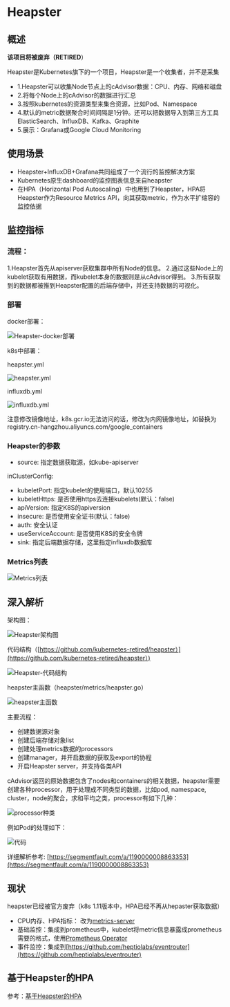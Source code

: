 # Heapster

## 概述 <a id="gai-shu"></a>

**该项目将被废弃（RETIRED**）

Heapster是Kubernetes旗下的一个项目，Heapster是一个收集者，并不是采集

* 1.Heapster可以收集Node节点上的cAdvisor数据：CPU、内存、网络和磁盘
* 2.将每个Node上的cAdvisor的数据进行汇总
* 3.按照kubernetes的资源类型来集合资源，比如Pod、Namespace
* 4.默认的metric数据聚合时间间隔是1分钟。还可以把数据导入到第三方工具ElasticSearch、InfluxDB、Kafka、Graphite
* 5.展示：Grafana或Google Cloud Monitoring

## 使用场景 <a id="shi-yong-chang-jing"></a>

* Heapster+InfluxDB+Grafana共同组成了一个流行的监控解决方案
* Kubernetes原生dashboard的监控图表信息来自heapster
* 在HPA（Horizontal Pod Autoscaling）中也用到了Heapster，HPA将Heapster作为Resource Metrics API，向其获取metric，作为水平扩缩容的监控依据

## 监控指标 <a id="jian-kong-zhi-biao"></a>

### 流程： <a id="liu-cheng"></a>

1.Heapster首先从apiserver获取集群中所有Node的信息。 2.通过这些Node上的kubelet获取有用数据，而kubelet本身的数据则是从cAdvisor得到。 3.所有获取到的数据都被推到Heapster配置的后端存储中，并还支持数据的可视化。

### 部署 <a id="bu-shu"></a>

docker部署：

![Heapster-docker&#x90E8;&#x7F72;](http://www.xuyasong.com/wp-content/uploads/2019/01/04df980f537101f123140ac0084a1196.png)

k8s中部署：

heapster.yml

![heapster.yml](http://www.xuyasong.com/wp-content/uploads/2019/01/7f71e6306f278e8d5f2a95bb140d90bb.png)

influxdb.yml

![ influxdb.yml](http://www.xuyasong.com/wp-content/uploads/2019/01/8ecf4d51cc9c64775eaedcef1f911518.png)

注意修改镜像地址，k8s.gcr.io无法访问的话，修改为内网镜像地址，如替换为registry.cn-hangzhou.aliyuncs.com/google\_containers

### Heapster的参数 <a id="heapster-de-can-shu"></a>

* source: 指定数据获取源，如kube-apiserver

inClusterConfig:

* kubeletPort: 指定kubelet的使用端口，默认10255
* kubeletHttps: 是否使用https去连接kubelets\(默认：false\)
* apiVersion: 指定K8S的apiversion
* insecure: 是否使用安全证书\(默认：false\)
* auth: 安全认证
* useServiceAccount: 是否使用K8S的安全令牌
* sink: 指定后端数据存储，这里指定influxdb数据库

### Metrics列表 <a id="metrics-lie-biao"></a>

![Metrics&#x5217;&#x8868;](http://www.xuyasong.com/wp-content/uploads/2019/01/626916950630a7461320b47aead94821.png)

## 深入解析 <a id="shen-ru-jie-xi"></a>

架构图：

![Heapster&#x67B6;&#x6784;&#x56FE;](http://www.xuyasong.com/wp-content/uploads/2019/01/c6cc7daab52b226d81a95a51df66100a.png)



代码结构（[https://github.com/kubernetes-retired/heapster）](https://github.com/kubernetes-retired/heapster）)​

![Heapster-&#x4EE3;&#x7801;&#x7ED3;&#x6784;](http://www.xuyasong.com/wp-content/uploads/2019/01/794b158e7f3ad6f69d064a87c3676da7.png)

heapster主函数（heapster/metrics/heapster.go）

![heapster&#x4E3B;&#x51FD;&#x6570;](http://www.xuyasong.com/wp-content/uploads/2019/01/176eb5c5ce6d264f37e9975afba9c1c2.png)

主要流程：

* 创建数据源对象
* 创建后端存储对象list
* 创建处理metrics数据的processors
* 创建manager，并开启数据的获取及export的协程
* 开启Heapster server，并支持各类API

cAdvisor返回的原始数据包含了nodes和containers的相关数据，heapster需要创建各种processor，用于处理成不同类型的数据，比如pod, namespace, cluster，node的聚合，求和平均之类，processor有如下几种：

![processor&#x79CD;&#x7C7B;](http://www.xuyasong.com/wp-content/uploads/2019/01/f2789d5a2fe67703e2caf7f577d6987f.png)

例如Pod的处理如下：

![&#x4EE3;&#x7801;](http://www.xuyasong.com/wp-content/uploads/2019/01/827a0cd9a2c0d2d7be05305936d48194.png)

详细解析参考: [https://segmentfault.com/a/1190000008863353](https://segmentfault.com/a/1190000008863353)​

## 现状 <a id="xian-zhuang"></a>

heapster已经被官方废弃（k8s 1.11版本中，HPA已经不再从hepaster获取数据）

* CPU内存、HPA指标： 改为[metrics-server](https://github.com/kubernetes-incubator/metrics-server)​
* 基础监控：集成到prometheus中，kubelet将metric信息暴露成prometheus需要的格式，使用[Prometheus Operator](https://github.com/coreos/prometheus-operator)​
* 事件监控：集成到[https://github.com/heptiolabs/eventrouter](https://github.com/heptiolabs/eventrouter)​

## 基于Heapster的HPA <a id="ji-yu-heapster-de-hpa"></a>

参考：[基于Heapster的HPA](mweblib://15466995225914)

